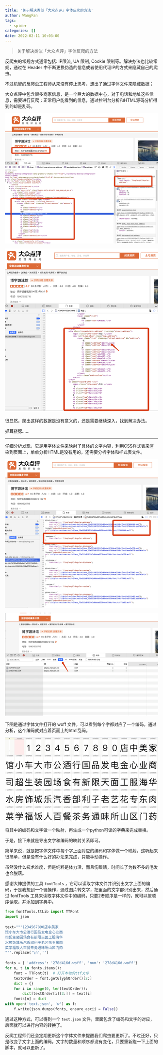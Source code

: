 ```yaml
---
title: '关于解决类似「大众点评」字体反爬的方法'
author: WangFan
tags:
  - spider
categories: []
date: 2022-02-11 10:03:00
---
```

> 关于解决类似「大众点评」字体反爬的方法

反爬虫的常规方式通常包括: IP限流, UA 限制, Cookie 限制等。解决办法也比较常规，通过在 Header 中不断更换伪造的信息或者使用代理IP的方式来隐藏自己的爬虫。

不过机智的反爬虫工程师从来没有停止思考，想出了通过字体文件来隐藏数据；

大众点评中包含很多商家信息，是一个巨大的数据中心，对于电话和地址这些信息，需要进行反爬；正常用户能看到的信息，通过控制台分析和HTML源码分析得到的却是乱码。

<!--more-->

![Untitled](/snaps/dianping-spider/Untitled.png)

![Untitled](/snaps/dianping-spider/Untitled%201.png)

很显然，爬出这样的数据是没有意义的，还是需要继续深入，找到解决办法。

抓耳挠腮......

---

仔细分析发现，它是用字体文件来映射了具体的文字内容，利用CSS样式表来渲染到页面上，单单分析HTML是没有用的，还需要分析字体和样式表文件。

![Untitled](/snaps/dianping-spider/Untitled%202.png)

![Untitled](/snaps/dianping-spider/Untitled%203.png)

下图是通过字体文件打开的 woff 文件，可以看到每个字都对应了一个编码，通过分析，这个编码就对应着页面上的html乱码。

![Untitled](/snaps/dianping-spider/Untitled%204.png)

将其中的编码和文字做一个映射，再生成一个python可读的字典来完成替换。

于是，接下来就是导出文字和编码的映射关系即可。

简单来说，就是把字体文件中每个字上面对应的编码和字体做一个映射，这听起来很简单，但是没有什么好的办法来完成，只能手动操作。

虽然没什么技术难度，但是纯粹是体力活，而且伤眼睛，时间长了为数不多的毛发也会脱落。

感谢大神提供的工具 `fontTools` ，它可以读取字体文件并识别出文字上面的编码，于是我想到一个骚操作，通过图片转文字，把里面的文字都识别出来，然后通过 fontTools 工具来读取字体文件中的编码，只要2者顺序是一样的，就可以按顺序读取，并添加到字典中。

```python
from fontTools.ttLib import TTFont
import json

text="""1234567890店中美家
馆小车大市公酒行国品发电金心业商
司超生装园场食有新限天面工服海华
水房饰城乐汽香部利子老艺花专东肉
菜学福饭人百餐茶务通味所山区门药
""".replace('\n','')

fonts = { 'address': '278d416d.woff', 'num': '278d416d.woff'}
for n, t in fonts.items():
	font = TTFont(t)  # 打开本地的ttf文件
	textOrder = font.getGlyphOrder()[2:]
	dict = {}
	for i in range(0, len(textOrder)):
		dict[textOrder[i][3:]] = text[i]
	fonts[n] = dict
with open('text.json', 'w') as f:
	f.write(json.dumps(fonts, ensure_ascii = False))
```

通过这种方式，可以得到一个 `text.json` 文件，里面包含了编码和文字的对应，后面就可以进行内容的转换了。

反爬工程师们还会定期更新这个字体文件来提醒我们爬虫要更新了。不过还好，只是改变了文字上面的编码，文字的数量和顺序都没有变化，只要重新跑一下上面的脚本，就可以更新了。